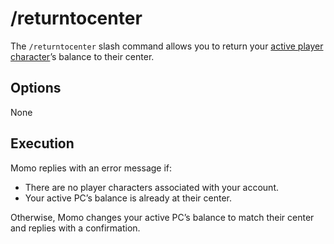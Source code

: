 # /returntocenter

The `/returntocenter` slash command allows you to return your [active player character](_active-pc.md)’s balance to their center.

## Options

None

## Execution

Momo replies with an error message if:

- There are no player characters associated with your account.
- Your active PC’s balance is already at their center.

Otherwise, Momo changes your active PC’s balance to match their center and replies with a confirmation.
